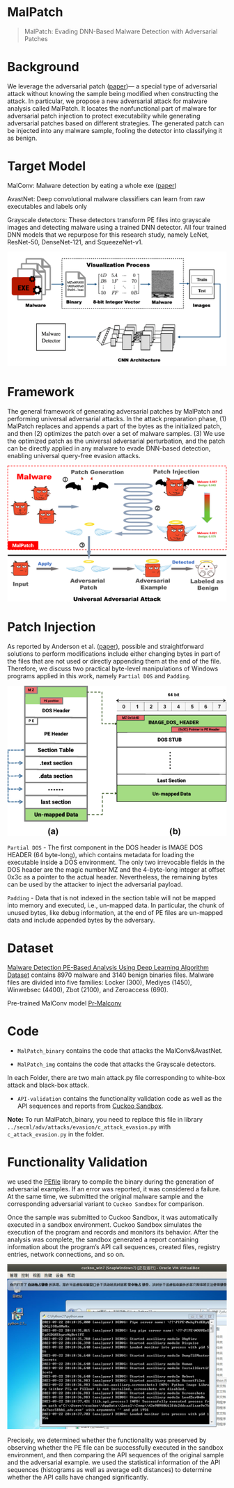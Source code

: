 # MalPatch
> MalPatch: Evading DNN-Based Malware Detection with Adversarial Patches

# Background
We leverage the adversarial patch ([paper](https://arxiv.org/abs/1712.09665))— a special type of adversarial attack without knowing the sample being modified when constructing the attack. In particular, we propose a new adversarial attack for malware analysis called MalPatch. It locates the nonfunctional part of malware for adversarial patch injection to protect executability while generating adversarial patches based on different strategies. The generated patch can be injected into any malware sample, fooling the detector into classifying it as benign.

# Target Model
MalConv: Malware detection by eating a whole exe ([paper](https://arxiv.org/abs/1710.09435))

AvastNet: Deep convolutional malware classifiers can learn from raw executables and labels only

Grayscale detectors: These detectors transform PE files into grayscale images and detecting malware using a trained DNN detector. All four trained DNN models that we repurpose for this research study, namely LeNet, ResNet-50, DenseNet-121, and SqueezeNet-v1.

![image](grayscale.png)

# Framework
The general framework of generating adversarial patches by MalPatch and performing universal adversarial attacks. In the attack preparation phase, (1) MalPatch replaces and appends a part of the bytes as the initialized patch, and then (2) optimizes the patch over a set of malware samples. (3) We use the optimized patch as the universal adversarial perturbation, and the patch can be directly applied in any malware to evade DNN-based detection, enabling universal query-free evasion attacks.

![image](framework.png)

# Patch Injection
As reported by Anderson et al. ([paper](https://arxiv.org/abs/1801.08917)), possible and straightforward solutions to perform modifications include either changing bytes in part of the files that are not used or directly appending them at the end of the file. Therefore, we discuss two practical byte-level manipulations of Windows programs applied in this work, namely `Partial DOS` and `Padding`.

![image](peformat.png)

`Partial DOS` - The first component in the DOS header is IMAGE DOS HEADER (64 byte-long), which contains metadata for loading the executable inside a DOS environment. The only two irrevocable fields in the DOS header are the magic number MZ and the 4-byte-long integer at offset 0x3c as a pointer to the actual header. Nevertheless, the remaining bytes can be used by the attacker to inject the adversarial payload.

`Padding` - Data that is not indexed in the section table will not be mapped into memory and executed, i.e., un-mapped data. In particular, the chunk of unused bytes, like debug information, at the end of PE files are un-mapped data and include appended bytes by the adversary.

# Dataset
[Malware Detection PE-Based Analysis Using Deep Learning Algorithm Dataset](https://figshare.com/articles/dataset/Malware_Detection_PE-Based_Analysis_Using_Deep_Learning_Algorithm_Dataset/6635642) contains 8970 malware and 3140 benign binaries files. Malware files are divided into five families: Locker (300), Mediyes (1450), Winwebsec (4400), Zbot (2100), and Zeroaccess (690).

Pre-trained MalConv model [Pr-Malconv](https://github.com/pralab/secml_malware/blob/master/secml_malware/data/trained/pretrained_malconv.pth)

# Code
- `MalPatch_binary` contains the code that attacks the MalConv&AvastNet.

- `MalPatch_img` contains the code that attacks the Grayscale detectors.

In each Folder, there are two main attack.py file corresponding to white-box attack and black-box attack.

- `API-validation` contains the functionality validation code as well as the API sequences and reports from [Cuckoo Sandbox](https://cuckoosandbox.org/).

**Note:** To run MalPatch_binary, you need to replace this file in library `../secml/adv/attacks/evasion/c_attack_evasion.py` with `c_attack_evasion.py` in the folder.

# Functionality Validation
we used the [PEfile](https://github.com/erocarrera/pefile) library to compile the binary during the generation of adversarial examples. If an error was reported, it was considered a failure. At the same time, we submitted the original malware sample and the corresponding adversarial variant to `Cuckoo Sandbox` for comparison.

Once the sample was submitted to Cuckoo Sandbox, it was automatically executed in a sandbox environment. Cuckoo Sandbox simulates the execution of the program and records and monitors its behavior. After the analysis was complete, the sandbox generated a report containing information about the program’s API call sequences, created files, registry entries, network connections, and so on.

![image](sandbox.png)

Precisely, we determined whether the functionality was preserved by observing whether the PE file can be successfully executed in the sandbox environment, and then comparing the API sequences of the original sample and the adversarial example. we used the statistical information of the API sequences (histograms as well as average edit distances) to determine whether the API calls have changed significantly.
